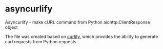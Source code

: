 # asyncurlify
Asyncurlify - make cURL command from Python aiohttp.ClientResponse object

The file was created based on [curlify](https://github.com/ofw/curlify), which provides the ability to generate curl requests from Python requests.
